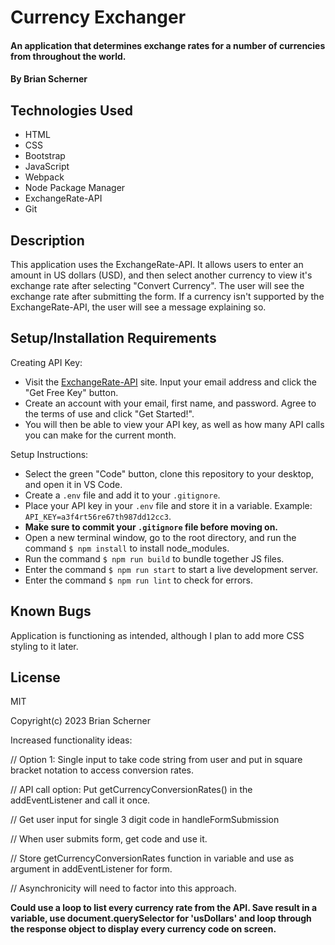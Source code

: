 # Currency Exchanger

#### An application that determines exchange rates for a number of currencies from throughout the world.

#### By Brian Scherner

## Technologies Used

* HTML
* CSS
* Bootstrap
* JavaScript
* Webpack
* Node Package Manager
* ExchangeRate-API
* Git

## Description

This application uses the ExchangeRate-API. It allows users to enter an amount in US dollars (USD), and then select another currency to view it's exchange rate after selecting "Convert Currency". The user will see the exchange rate after submitting the form. If a currency isn't supported by the ExchangeRate-API, the user will see a message explaining so.

## Setup/Installation Requirements

Creating API Key:

* Visit the [ExchangeRate-API](https://www.exchangerate-api.com/) site. Input your email address and click the "Get Free Key" button.
* Create an account with your email, first name, and password. Agree to the terms of use and click "Get Started!".
* You will then be able to view your API key, as well as how many API calls you can make for the current month.

Setup Instructions:

* Select the green "Code" button, clone this repository to your desktop, and open it in VS Code.
* Create a `.env` file and add it to your `.gitignore`.
* Place your API key in your `.env` file and store it in a variable. Example: `API_KEY=a3f4rt56re67th987dd12cc3`.
* **Make sure to commit your `.gitignore` file before moving on.**
* Open a new terminal window, go to the root directory, and run the command `$ npm install` to install node_modules.
* Run the command `$ npm run build` to bundle together JS files.
* Enter the command `$ npm run start` to start a live development server.
* Enter the command `$ npm run lint` to check for errors.

## Known Bugs

Application is functioning as intended, although I plan to add more CSS styling to it later.

## License

MIT

Copyright(c) 2023 Brian Scherner


Increased functionality ideas:

// Option 1: Single input to take code string from user and put in square bracket notation to access conversion rates.

// API call option: Put getCurrencyConversionRates() in the addEventListener and call it once.

// Get user input for single 3 digit code in handleFormSubmission

// When user submits form, get code and use it.

// Store getCurrencyConversionRates function in variable and use as argument in addEventListener for form.

// Asynchronicity will need to factor into this approach.

**Could use a loop to list every currency rate from the API. Save result in a variable, use document.querySelector for 'usDollars' and loop through the response object to display every currency code on screen.**